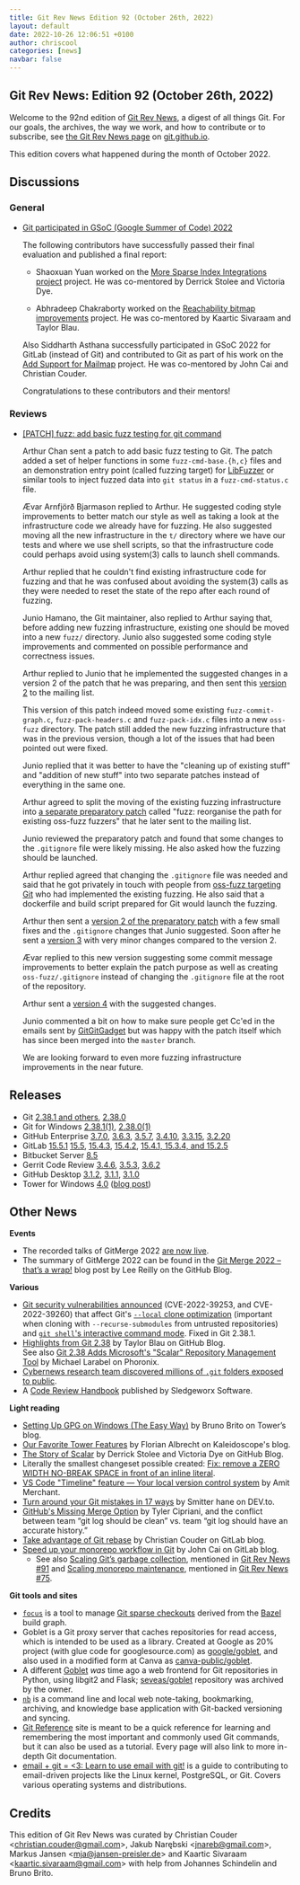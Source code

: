 ```yaml
---
title: Git Rev News Edition 92 (October 26th, 2022)
layout: default
date: 2022-10-26 12:06:51 +0100
author: chriscool
categories: [news]
navbar: false
---
```


## Git Rev News: Edition 92 (October 26th, 2022)

Welcome to the 92nd edition of [Git Rev News](https://git.github.io/rev_news/rev_news/),
a digest of all things Git. For our goals, the archives, the way we work, and how to contribute or to
subscribe, see [the Git Rev News page](https://git.github.io/rev_news/rev_news/) on [git.github.io](http://git.github.io).

This edition covers what happened during the month of October 2022.

## Discussions

### General

* [Git participated in GSoC (Google Summer of Code) 2022](https://summerofcode.withgoogle.com/programs/2022/organizations/git)

  The following contributors have successfully passed their final
  evaluation and published a final report:

  - Shaoxuan Yuan worked on the
    [More Sparse Index Integrations project](https://ffyuanda.github.io/blog/GSoC-final-blog/)
    project. He was co-mentored by Derrick Stolee and Victoria Dye.

  - Abhradeep Chakraborty worked on the
    [Reachability bitmap improvements](https://medium.com/@abhra303/gsoc-final-report-feaaacfae737)
    project. He was co-mentored by Kaartic Sivaraam and Taylor Blau.

  Also Siddharth Asthana successfully participated in GSoC 2022 for
  GitLab (instead of Git) and contributed to Git as part of his work on the
  [Add Support for Mailmap](https://gitlab.com/groups/gitlab-org/-/epics/8765)
  project. He was co-mentored by John Cai and Christian Couder.

  Congratulations to these contributors and their mentors!


### Reviews

* [[PATCH] fuzz: add basic fuzz testing for git command](https://lore.kernel.org/git/pull.1351.git.1663078962231.gitgitgadget@gmail.com/)

  Arthur Chan sent a patch to add basic fuzz testing to Git. The patch
  added a set of helper functions in some `fuzz-cmd-base.{h,c}` files
  and an demonstration entry point (called fuzzing target) for
  [LibFuzzer](https://llvm.org/docs/LibFuzzer.html) or similar tools
  to inject fuzzed data into `git status` in a `fuzz-cmd-status.c`
  file.

  Ævar Arnfjörð Bjarmason replied to Arthur. He suggested coding style
  improvements to better match our style as well as taking a look at
  the infrastructure code we already have for fuzzing. He also
  suggested moving all the new infrastructure in the `t/` directory
  where we have our tests and where we use shell scripts, so that the
  infrastructure code could perhaps avoid using system(3) calls to
  launch shell commands.

  Arthur replied that he couldn't find existing infrastructure code
  for fuzzing and that he was confused about avoiding the system(3)
  calls as they were needed to reset the state of the repo after each
  round of fuzzing.

  Junio Hamano, the Git maintainer, also replied to Arthur saying
  that, before adding new fuzzing infrastructure, existing one should
  be moved into a new `fuzz/` directory. Junio also suggested some
  coding style improvements and commented on possible performance and
  correctness issues.

  Arthur replied to Junio that he implemented the suggested changes in
  a version 2 of the patch that he was preparing, and then sent this
  [version 2](https://lore.kernel.org/git/pull.1351.v2.git.1663349383852.gitgitgadget@gmail.com/)
  to the mailing list.

  This version of this patch indeed moved some existing
  `fuzz-commit-graph.c`, `fuzz-pack-headers.c` and `fuzz-pack-idx.c`
  files into a new `oss-fuzz` directory. The patch still added the new
  fuzzing infrastructure that was in the previous version, though a lot
  of the issues that had been pointed out were fixed.

  Junio replied that it was better to have the "cleaning up of
  existing stuff" and "addition of new stuff" into two separate
  patches instead of everything in the same one.

  Arthur agreed to split the moving of the existing fuzzing
  infrastructure into
  [a separate preparatory patch](https://lore.kernel.org/git/pull.1353.git.1663355009333.gitgitgadget@gmail.com/)
  called "fuzz: reorganise the path for existing oss-fuzz fuzzers"
  that he later sent to the mailing list.

  Junio reviewed the preparatory patch and found that some changes to
  the `.gitignore` file were likely missing. He also asked how the
  fuzzing should be launched.

  Arthur replied agreed that changing the `.gitignore` file was needed
  and said that he got privately in touch with people from
  [oss-fuzz targeting Git](https://github.com/google/oss-fuzz/tree/master/projects/git)
  who had implemented the existing fuzzing. He also said that a
  dockerfile and build script prepared for Git would launch the
  fuzzing.

  Arthur then sent a
  [version 2 of the preparatory patch](https://lore.kernel.org/git/pull.1353.v2.git.1663457311149.gitgitgadget@gmail.com/)
  with a few small fixes and the `.gitignore` changes that Junio
  suggested. Soon after he sent a
  [version 3](https://lore.kernel.org/git/pull.1353.v3.git.1663542495094.gitgitgadget@gmail.com/)
  with very minor changes compared to the version 2.

  Ævar replied to this new version suggesting some commit message
  improvements to better explain the patch purpose as well as creating
  `oss-fuzz/.gitignore` instead of changing the `.gitignore` file at
  the root of the repository.

  Arthur sent a
  [version 4](https://lore.kernel.org/git/pull.1353.v4.git.1663598215154.gitgitgadget@gmail.com/)
  with the suggested changes.

  Junio commented a bit on how to make sure people get Cc'ed in the
  emails sent by [GitGitGadget](https://gitgitgadget.github.io/) but
  was happy with the patch itself which has since been merged into the
  `master` branch.

  We are looking forward to even more fuzzing infrastructure
  improvements in the near future.

<!---
### Support
-->

<!---
## Developer Spotlight:
-->

## Releases

+ Git [2.38.1 and others](https://public-inbox.org/git/xmqq4jw1uku5.fsf@gitster.g/),
[2.38.0](https://public-inbox.org/git/xmqqmtacu8bw.fsf@gitster.g/)
+ Git for Windows [2.38.1(1)](https://github.com/git-for-windows/git/releases/tag/v2.38.1.windows.1),
[2.38.0(1)](https://github.com/git-for-windows/git/releases/tag/v2.38.0.windows.1)
+ GitHub Enterprise [3.7.0](https://help.github.com/enterprise-server@3.7/admin/release-notes#3.7.0),
[3.6.3](https://help.github.com/enterprise-server@3.6/admin/release-notes#3.6.3),
[3.5.7](https://help.github.com/enterprise-server@3.5/admin/release-notes#3.5.7),
[3.4.10](https://help.github.com/enterprise-server@3.4/admin/release-notes#3.4.10),
[3.3.15](https://help.github.com/enterprise-server@3.3/admin/release-notes#3.3.15),
[3.2.20](https://help.github.com/enterprise-server@3.2/admin/release-notes#3.2.20)
+ GitLab [15.5.1](https://about.gitlab.com/releases/2022/10/24/gitlab-15-5-1-released/)
[15.5](https://about.gitlab.com/releases/2022/10/22/gitlab-15-5-released/),
[15.4.3](https://about.gitlab.com/releases/2022/10/19/gitlab-15-4-3-released/),
[15.4.2](https://about.gitlab.com/releases/2022/10/03/gitlab-15-4-2-released/),
[15.4.1, 15.3.4, and 15.2.5](https://about.gitlab.com/releases/2022/09/29/security-release-gitlab-15-4-1-released/)
+ Bitbucket Server [8.5](https://confluence.atlassian.com/bitbucketserver/bitbucket-server-release-notes-872139866.html)
+ Gerrit Code Review [3.4.6](https://www.gerritcodereview.com/3.4.html#346),
[3.5.3](https://www.gerritcodereview.com/3.5.html#353),
[3.6.2](https://www.gerritcodereview.com/3.6.html#362)
+ GitHub Desktop [3.1.2](https://desktop.github.com/release-notes/),
[3.1.1](https://desktop.github.com/release-notes/),
[3.1.0](https://desktop.github.com/release-notes/)
+ Tower for Windows [4.0](https://www.git-tower.com/release-notes/windows?show_tab=release-notes) ([blog post](https://www.git-tower.com/blog/tower-windows-4/))

## Other News

__Events__

+ The recorded talks of GitMerge 2022 [are now live](https://www.youtube.com/playlist?list=PL0lo9MOBetEGEAs1D28ExRQONnX-uZ3Wf).
+ The summary of GitMerge 2022 can be found in the
  [Git Merge 2022 – that’s a wrap!](https://github.blog/2022-10-21-git-merge-2022-mission-report/)
  blog post by Lee Reilly on the GitHub Blog.


__Various__

+ [Git security vulnerabilities announced](https://github.blog/2022-10-18-git-security-vulnerabilities-announced/)
  (CVE-2022-39253, and CVE-2022-39260) that affect Git's [`--local` clone optimization](https://git-scm.com/docs/git-clone#Documentation/git-clone.txt---local)
  (important when cloning with `--recurse-submodules` from untrusted repositories)
  and [`git shell`'s interactive command mode](https://git-scm.com/docs/git-shell#_interactive_useA).
  Fixed in Git 2.38.1.
+ [Highlights from Git 2.38](https://github.blog/2022-10-03-highlights-from-git-2-38/)
  by Taylor Blau on GitHub Blog.<br>
  See also [Git 2.38 Adds Microsoft's "Scalar" Repository Management Tool](https://www.phoronix.com/news/Git-2.38-Released)
  by Michael Larabel on Phoronix.
+ [Cybernews research team discovered millions of `.git` folders exposed to public](https://cybernews.com/security/millions-git-folders-exposed/).
+ A [Code Review Handbook](https://www.sledgeworx.io/code-review-handbook/) published by Sledgeworx Software.


__Light reading__

+ [Setting Up GPG on Windows (The Easy Way)](https://www.git-tower.com/blog/setting-up-gpg-windows/) by Bruno Brito on Tower’s blog.
+ [Our Favorite Tower Features](https://blog.kaleidoscope.app/2022/10/18/our-l33t-tower-features/) by Florian Albrecht on Kaleidoscope's blog.
+ [The Story of Scalar](https://github.blog/2022-10-13-the-story-of-scalar/)
  by Derrick Stolee and Victoria Dye on GitHub Blog.
+ Literally the smallest changeset possible created:
  [Fix: remove a ZERO WIDTH NO-BREAK SPACE in front of an inline literal](https://github.com/spyder-ide/spyder-docs/pull/332).
+ [VS Code "Timeline" feature — Your local version control system](https://www.amitmerchant.com/vs-code-timeline-your-local-version-control-system/)
  by Amit Merchant.
+ [Turn around your Git mistakes in 17 ways](https://dev.to/smitterhane/turn-around-your-git-mistakes-in-17-ways-2mn1)
  by Smitter hane on DEV\.to.
+ [GitHub's Missing Merge Option](https://tylercipriani.com/blog/2022/09/30/githubs-missing-merge-option/)
  by Tyler Cipriani, and the conflict between
  team “git log should be clean” vs. team “git log should have an accurate history.”
+ [Take advantage of Git rebase](https://about.gitlab.com/blog/2022/10/06/take-advantage-of-git-rebase/) by Christian Couder on GitLab blog.
+ [Speed up your monorepo workflow in Git](https://about.gitlab.com/blog/2022/09/06/speed-up-your-monorepo-workflow-in-git/) by
  John Cai on GitLab blog.
  + See also [Scaling Git’s garbage collection](https://github.blog/2022-09-13-scaling-gits-garbage-collection/),
    mentioned in [Git Rev News #91](https://git.github.io/rev_news/2022/09/30/edition-91/) and
    [Scaling monorepo maintenance](https://github.blog/2021-04-29-scaling-monorepo-maintenance/), mentioned
    in [Git Rev News #75](https://git.github.io/rev_news/2021/05/27/edition-75/).

<!---
__Easy watching__
-->

__Git tools and sites__

+ [`focus`](https://github.com/twitter/focus) is a tool to manage
  [Git sparse checkouts](https://github.blog/2020-01-17-bring-your-monorepo-down-to-size-with-sparse-checkout/)
  derived from the [Bazel](https://bazel.build/) build graph.
+ Goblet is a Git proxy server that caches repositories for read access,
  which is intended to be used as a library.
  Created at Google as 20% project (with glue code for googlesource.com)
  as [google/goblet](https://github.com/google/goblet),
  and also used in a modified form at Canva
  as [canva-public/goblet](https://github.com/canva-public/goblet).
+ A different [Goblet](https://pythonhosted.org/goblet/)
  _was_ time ago a web frontend for Git repositories in Python,
  using libgit2 and Flask; [seveas/goblet](https://github.com/seveas/goblet)
  repository was archived by the owner.
+ [`nb`](https://xwmx.github.io/nb/) is a command line and local web
  note-taking, bookmarking, archiving, and knowledge base application
  with Git-backed versioning and syncing.
+ [Git Reference](http://git.github.io/git-reference/) site is meant to be a
  quick reference for learning and remembering the most important and commonly
  used Git commands, but it can also be used as a tutorial. Every page will also
  link to more in-depth Git documentation.
+ [email + git = <3: Learn to use email with git!](https://git-send-email.io/)
  is a guide to contributing to email-driven projects like the Linux kernel, PostgreSQL, or Git.
  Covers various operating systems and distributions.


## Credits

This edition of Git Rev News was curated by
Christian Couder &lt;<christian.couder@gmail.com>&gt;,
Jakub Narębski &lt;<jnareb@gmail.com>&gt;,
Markus Jansen &lt;<mja@jansen-preisler.de>&gt; and
Kaartic Sivaraam &lt;<kaartic.sivaraam@gmail.com>&gt;
with help from Johannes Schindelin and Bruno Brito.
